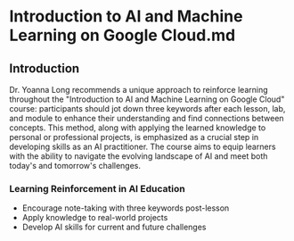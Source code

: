 # Introduction to AI and Machine Learning on Google Cloud.md
## Introduction 

Dr. Yoanna Long recommends a unique approach to reinforce learning throughout the "Introduction to AI and Machine Learning on Google Cloud" course: participants should jot down three keywords after each lesson, lab, and module to enhance their understanding and find connections between concepts. This method, along with applying the learned knowledge to personal or professional projects, is emphasized as a crucial step in developing skills as an AI practitioner. The course aims to equip learners with the ability to navigate the evolving landscape of AI and meet both today's and tomorrow's challenges.

### Learning Reinforcement in AI Education

- Encourage note-taking with three keywords post-lesson
- Apply knowledge to real-world projects
- Develop AI skills for current and future challenges
